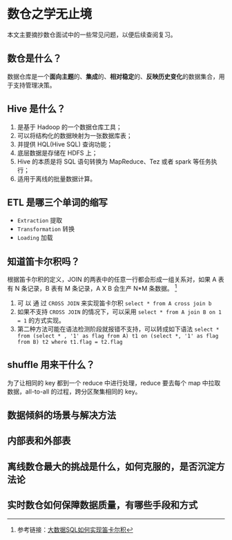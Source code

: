# 数仓之学无止境


本文主要摘抄数仓面试中的一些常见问题，以便后续查阅复习。
<!--more-->

## 数仓是什么？

数据仓库是一个**面向主题**的、**集成**的、**相对稳定**的、**反映历史变化**的数据集合，用于支持管理决策。

## Hive 是什么？

1. 是基于 Hadoop 的一个数据仓库工具；
1. 可以将结构化的数据映射为一张数据库表；
1. 并提供 HQL(Hive SQL) 查询功能；
1. 底层数据是存储在 HDFS 上；
1. Hive 的本质是将 SQL 语句转换为 MapReduce、Tez 或者 spark 等任务执行；
1. 适用于离线的批量数据计算。

## ETL 是哪三个单词的缩写

- `Extraction` 提取
- `Transformation` 转换
- `Loading` 加载

## 知道笛卡尔积吗？

根据笛卡尔积的定义，JOIN 的两表中的任意一行都会形成一组关系对，如果 A 表有 N 条记录，B 表有 M 条记录，A X B 会生产 N*M 条数据。 [^1]

1. 可 以 通 过 `CROSS JOIN` 来实现笛卡尔积 `select * from A cross join b`
1. 如果不支持 `CROSS JOIN` 的情况下，可以采用 `select * from A join B on 1 = 1` 的方式实现。
1. 第二种方法可能在语法检测阶段就报错不支持，可以转成如下语法 `select * from (select * , '1' as flag from A) t1 on (select *, '1' as flag from B) t2 where t1.flag = t2.flag`

## shuffle 用来干什么？

为了让相同的 key 都到一个 reduce 中进行处理，reduce 要去每个 map 中拉取数据，all-to-all 的过程，跨分区聚集相同的 key。 

## 数据倾斜的场景与解决方法

## 内部表和外部表

## 离线数仓最大的挑战是什么，如何克服的，是否沉淀方法论

## 实时数仓如何保障数据质量，有哪些手段和方式

[^1]: 参考链接：[大数据SQL如何实现笛卡尔积](https://blog.csdn.net/firenet1/article/details/125268142)













